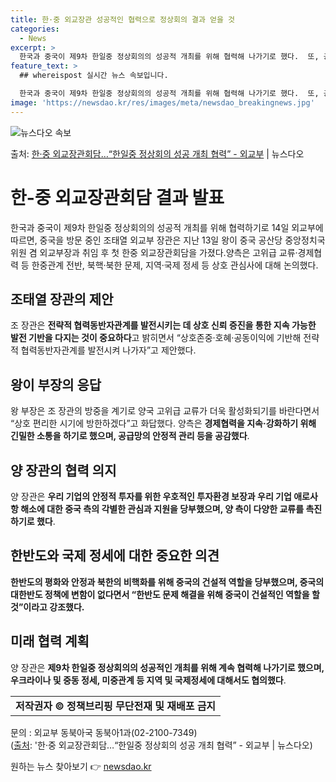```yaml
---
title: 한·중 외교장관 성공적인 협력으로 정상회의 결과 얻을 것
categories:
  - News
excerpt: >
  한국과 중국이 제9차 한일중 정상회의의 성공적 개최를 위해 협력해 나가기로 했다.  또, 공급망 안정적 관리…
feature_text: >
  ## whereispost 실시간 뉴스 속보입니다.

  한국과 중국이 제9차 한일중 정상회의의 성공적 개최를 위해 협력해 나가기로 했다.  또, 공급망 안정적 관리…
image: 'https://newsdao.kr/res/images/meta/newsdao_breakingnews.jpg'
---
```


![뉴스다오 속보](https://newsdao.kr/res/images/meta/newsdao_breakingnews.jpg)

<p>출처: <a href="https://newsdao.kr/3816" rel="dofollow">한·중 외교장관회담…“한일중 정상회의 성공 개최 협력” - 외교부</a> | 뉴스다오</p>

<h1>한-중 외교장관회담 결과 발표</h1>
<p data-ke-size="size16">한국과 중국이 제9차 한일중 정상회의의 성공적 개최를 위해 협력하기로 14일 외교부에 따르면, 중국을 방문 중인 조태열 외교부 장관은 지난 13일 왕이 중국 공산당 중앙정치국 위원 겸 외교부장과 취임 후 첫 한중 외교장관회담을 가졌다.양측은 고위급 교류·경제협력 등 한중관계 전반, 북핵·북한 문제, 지역·국제 정세 등 상호 관심사에 대해 논의했다.</p>

<h2 data-ke-size="size26">조태열 장관의 제안</h2>
<p data-ke-size="size16">조 장관은 <b>전략적 협력동반자관계를 발전시키는 데 상호 신뢰 증진을 통한 지속 가능한 발전 기반을 다지는 것이 중요하다</b>고 밝히면서 “상호존중·호혜·공동이익에 기반해 전략적 협력동반자관계를 발전시켜 나가자”고 제안했다.</p>

<h2 data-ke-size="size26">왕이 부장의 응답</h2>
<p data-ke-size="size16">왕 부장은 조 장관의 방중을 계기로 양국 고위급 교류가 더욱 활성화되기를 바란다면서 “상호 편리한 시기에 방한하겠다”고 화답했다. 양측은 <b>경제협력을 지속·강화하기 위해 긴밀한 소통을 하기로 했으며, 공급망의 안정적 관리 등을 공감했다</b>.</p>

<h2 data-ke-size="size26">양 장관의 협력 의지</h2>
<p data-ke-size="size16">양 장관은 <b>우리 기업의 안정적 투자를 위한 우호적인 투자환경 보장과 우리 기업 애로사항 해소에 대한 중국 측의 각별한 관심과 지원을 당부했으며, 양 측이 다양한 교류를 촉진하기로 했다</b>.</p>

<h2 data-ke-size="size26">한반도와 국제 정세에 대한 중요한 의견</h2>
<p data-ke-size="size16"><b>한반도의 평화와 안정과 북한의 비핵화를 위해 중국의 건설적 역할을 당부했으며, 중국의 대한반도 정책에 변함이 없다면서 “한반도 문제 해결을 위해 중국이 건설적인 역할을 할 것”이라고 강조했다.</b></p>

<h2 data-ke-size="size26">미래 협력 계획</h2>
<p data-ke-size="size16">양 장관은 <b>제9차 한일중 정상회의의 성공적인 개최를 위해 계속 협력해 나가기로 했으며, 우크라이나 및 중동 정세, 미중관계 등 지역 및 국제정세에 대해서도 협의했다</b>.</p>

<table>
	<tbody>
		<tr>
			<td style="text-align: center; height: 17px;"><b>저작권자 © 정책브리핑 무단전재 및 재배포 금지</b></td>
		</tr>
	</tbody>
</table>
<p>문의 : 외교부 동북아국 동북아1과(02-2100-7349)  <br>(<a href="https://newsdao.kr/3816">출처</a>: '한·중 외교장관회담…“한일중 정상회의 성공 개최 협력” - 외교부 | 뉴스다오)</p> 

원하는 뉴스 찾아보기 👉 <a href="https://newsdao.kr" rel="dofollow">newsdao.kr</a>


